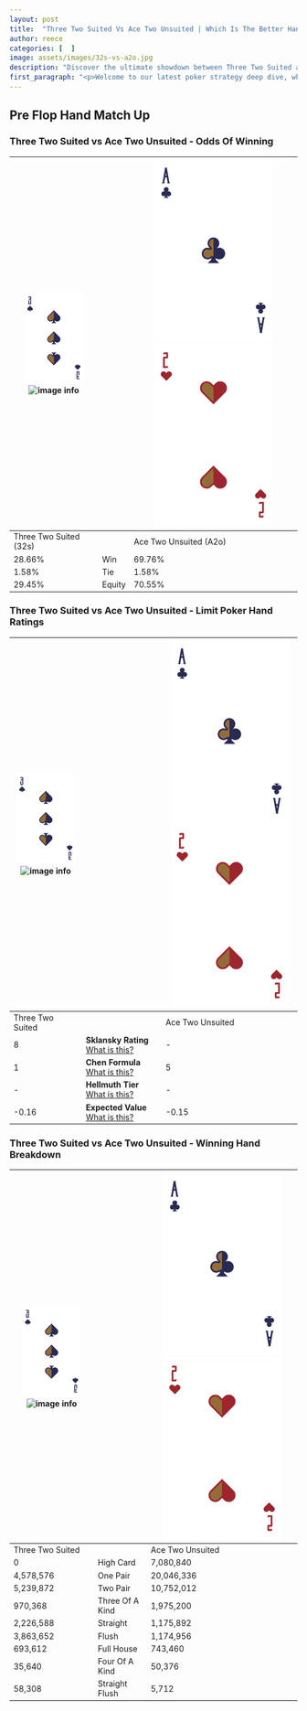 ```yaml
---
layout: post
title:  "Three Two Suited Vs Ace Two Unsuited | Which Is The Better Hand In Poker? A Complete Guide"
author: reece
categories: [  ]
image: assets/images/32s-vs-a2o.jpg
description: "Discover the ultimate showdown between Three Two Suited and Ace Two Unsuited in poker! Uncover the odds, strategies, and scenarios where one hand triumphs over the other. Get ready to up your poker game with this thrilling analysis."
first_paragraph: "<p>Welcome to our latest poker strategy deep dive, where we're pitting two distinct hands against each other in a high-stakes showdown: Three Two Suited vs Ace Two Unsuited.</p><p>In the dynamic world of poker, every decision counts, and knowing which hand holds the upper hand is key to your success at the table.</p><p>In this article, we'll dissect these two hands, explore the scenarios where one dominates the other, and equip you with the knowledge to make strategic choices that can tip the odds in your favor.</p><p>Get ready to unravel the intriguing dynamics of these poker hands and elevate your game to new heights.</p>"
---
```




[comment]: # (sp0)

## Pre Flop Hand Match Up

<div class="table hand-ratings" markdown="1"> 



### Three Two Suited vs Ace Two Unsuited - Odds Of Winning


    
| ![image info](assets/images/hand1/3.png) ![image info](assets/images/hand1/2s.png) |  | ![image info](assets/images/hand2/A.png) ![image info](assets/images/hand2/2o.png) |
| -------- | -------- | -------- |
| Three Two Suited (32s) |  | Ace Two Unsuited (A2o) |
| 28.66% | Win | 69.76% |
| 1.58% | Tie | 1.58% |
| 29.45% | Equity | 70.55% |




[comment]: # (sp1)



### Three Two Suited vs Ace Two Unsuited - Limit Poker Hand Ratings


    
| ![image info](assets/images/hand1/3.png) ![image info](assets/images/hand1/2s.png) |  | ![image info](assets/images/hand2/A.png) ![image info](assets/images/hand2/2o.png) |
| -------- | -------- | -------- |
| Three Two Suited |  | Ace Two Unsuited |
| 8 | **Sklansky Rating** [What is this?](/sklansky-rating-explained) | - |
| 1 | **Chen Formula** [What is this?](/chen-formula-explained) | 5 |
| - | **Hellmuth Tier** [What is this?](/Hellmuth-tier-explained) | - |
| -0.16 | **Expected Value** [What is this?](/expected-value-explained) | -0.15 |




[comment]: # (sp2)



### Three Two Suited vs Ace Two Unsuited - Winning Hand Breakdown


    
| ![image info](assets/images/hand1/3.png) ![image info](assets/images/hand1/2s.png) |  | ![image info](assets/images/hand2/A.png) ![image info](assets/images/hand2/2o.png) |
| -------- | -------- | -------- |
| Three Two Suited |  | Ace Two Unsuited |
| 0 | High Card | 7,080,840 |
| 4,578,576 | One Pair | 20,046,336 |
| 5,239,872 | Two Pair | 10,752,012 |
| 970,368 | Three Of A Kind | 1,975,200 |
| 2,226,588 | Straight | 1,175,892 |
| 3,863,652 | Flush | 1,174,956 |
| 693,612 | Full House | 743,460 |
| 35,640 | Four Of A Kind | 50,376 |
| 58,308 | Straight Flush | 5,712 |




[comment]: # (sp3)



</div>

[comment]: # (sp4)



[comment]: # (sp5)

